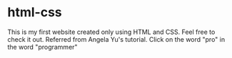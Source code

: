 # html-css
This is my first website created only using HTML and CSS. Feel free to check it out.
Referred from Angela Yu's tutorial. Click on the word "pro" in the word "programmer"
